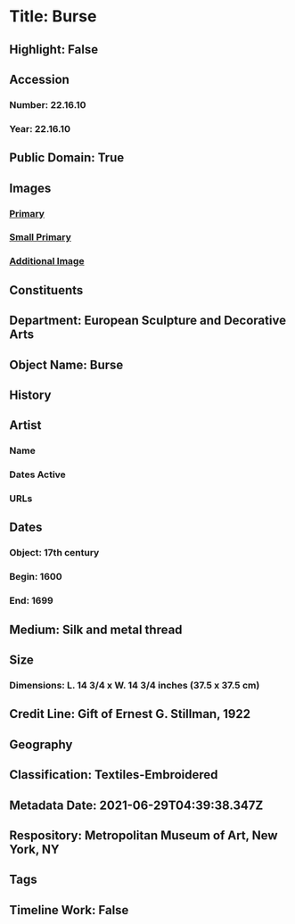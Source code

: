 # Title: Burse
## Highlight: False
## Accession
### Number: 22.16.10
### Year: 22.16.10
## Public Domain: True
## Images
### [Primary](https://images.metmuseum.org/CRDImages/es/original/49666.jpg)
### [Small Primary](https://images.metmuseum.org/CRDImages/es/web-large/49666.jpg)
### [Additional Image](https://images.metmuseum.org/CRDImages/es/original/59666.jpg)
## Constituents
## Department: European Sculpture and Decorative Arts
## Object Name: Burse
## History
## Artist
### Name
### Dates Active
### URLs
## Dates
### Object: 17th century
### Begin: 1600
### End: 1699
## Medium: Silk and metal thread
## Size
### Dimensions: L. 14 3/4 x W. 14 3/4 inches (37.5 x 37.5 cm)
## Credit Line: Gift of Ernest G. Stillman, 1922
## Geography
## Classification: Textiles-Embroidered
## Metadata Date: 2021-06-29T04:39:38.347Z
## Respository: Metropolitan Museum of Art, New York, NY
## Tags
## Timeline Work: False